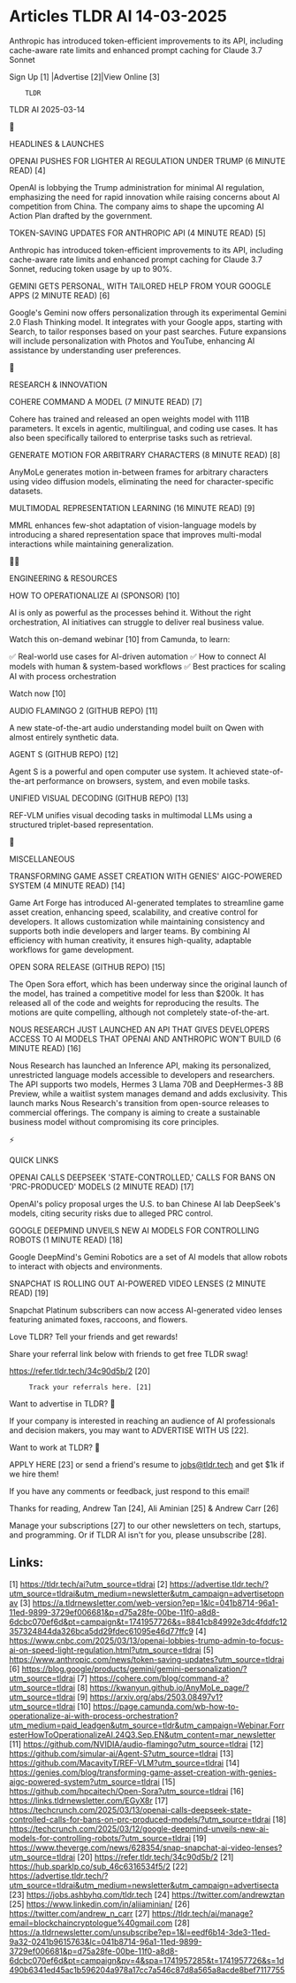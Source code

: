 # Articles TLDR AI 14-03-2025

Anthropic has introduced token-efficient improvements to its API,
including cache-aware rate limits and enhanced prompt caching for
Claude 3.7
Sonnet ‌ ‌ ‌ ‌ ‌ ‌ ‌ ‌ ‌ ‌ ‌ ‌ ‌ ‌ ‌ ‌ ‌ ‌ ‌ ‌ ‌ ‌ ‌ ‌ ‌ ‌  ‌ ‌ ‌ ‌ ‌ ‌ ‌ ‌ ‌ ‌ ‌ ‌ ‌ ‌ ‌ ‌ ‌ ‌ ‌ ‌ ‌ ‌ ‌ ‌ ‌ ‌ 


 Sign Up [1] |Advertise [2]|View Online [3] 

		TLDR 

TLDR AI 2025-03-14

🚀 

HEADLINES & LAUNCHES

 OPENAI PUSHES FOR LIGHTER AI REGULATION UNDER TRUMP (6 MINUTE READ)
[4] 

 OpenAI is lobbying the Trump administration for minimal AI
regulation, emphasizing the need for rapid innovation while raising
concerns about AI competition from China. The company aims to shape
the upcoming AI Action Plan drafted by the government. 

 TOKEN-SAVING UPDATES FOR ANTHROPIC API (4 MINUTE READ) [5] 

 Anthropic has introduced token-efficient improvements to its API,
including cache-aware rate limits and enhanced prompt caching for
Claude 3.7 Sonnet, reducing token usage by up to 90%. 

 GEMINI GETS PERSONAL, WITH TAILORED HELP FROM YOUR GOOGLE APPS (2
MINUTE READ) [6] 

 Google's Gemini now offers personalization through its experimental
Gemini 2.0 Flash Thinking model. It integrates with your Google apps,
starting with Search, to tailor responses based on your past searches.
Future expansions will include personalization with Photos and
YouTube, enhancing AI assistance by understanding user preferences. 

🧠 

RESEARCH & INNOVATION

 COHERE COMMAND A MODEL (7 MINUTE READ) [7] 

 Cohere has trained and released an open weights model with 111B
parameters. It excels in agentic, multilingual, and coding use cases.
It has also been specifically tailored to enterprise tasks such as
retrieval. 

 GENERATE MOTION FOR ARBITRARY CHARACTERS (8 MINUTE READ) [8] 

 AnyMoLe generates motion in-between frames for arbitrary characters
using video diffusion models, eliminating the need for
character-specific datasets. 

 MULTIMODAL REPRESENTATION LEARNING (16 MINUTE READ) [9] 

 MMRL enhances few-shot adaptation of vision-language models by
introducing a shared representation space that improves multi-modal
interactions while maintaining generalization. 

🧑‍💻 

ENGINEERING & RESOURCES

 HOW TO OPERATIONALIZE AI (SPONSOR) [10] 

 AI is only as powerful as the processes behind it. Without the right
orchestration, AI initiatives can struggle to deliver real business
value.

Watch this on-demand webinar [10] from Camunda, to learn:

✅ Real-world use cases for AI-driven automation 
✅ How to connect AI models with human & system-based workflows 
✅ Best practices for scaling AI with process orchestration

Watch now [10]

 AUDIO FLAMINGO 2 (GITHUB REPO) [11] 

 A new state-of-the-art audio understanding model built on Qwen with
almost entirely synthetic data. 

 AGENT S (GITHUB REPO) [12] 

 Agent S is a powerful and open computer use system. It achieved
state-of-the-art performance on browsers, system, and even mobile
tasks. 

 UNIFIED VISUAL DECODING (GITHUB REPO) [13] 

 REF-VLM unifies visual decoding tasks in multimodal LLMs using a
structured triplet-based representation. 

🎁 

MISCELLANEOUS

 TRANSFORMING GAME ASSET CREATION WITH GENIES' AIGC-POWERED SYSTEM (4
MINUTE READ) [14] 

 Game Art Forge has introduced AI-generated templates to streamline
game asset creation, enhancing speed, scalability, and creative
control for developers. It allows customization while maintaining
consistency and supports both indie developers and larger teams. By
combining AI efficiency with human creativity, it ensures
high-quality, adaptable workflows for game development. 

 OPEN SORA RELEASE (GITHUB REPO) [15] 

 The Open Sora effort, which has been underway since the original
launch of the model, has trained a competitive model for less than
$200k. It has released all of the code and weights for reproducing the
results. The motions are quite compelling, although not completely
state-of-the-art. 

 NOUS RESEARCH JUST LAUNCHED AN API THAT GIVES DEVELOPERS ACCESS TO AI
MODELS THAT OPENAI AND ANTHROPIC WON'T BUILD (6 MINUTE READ) [16] 

 Nous Research has launched an Inference API, making its personalized,
unrestricted language models accessible to developers and researchers.
The API supports two models, Hermes 3 Llama 70B and DeepHermes-3 8B
Preview, while a waitlist system manages demand and adds exclusivity.
This launch marks Nous Research's transition from open-source releases
to commercial offerings. The company is aiming to create a sustainable
business model without compromising its core principles. 

⚡ 

QUICK LINKS

 OPENAI CALLS DEEPSEEK 'STATE-CONTROLLED,' CALLS FOR BANS ON
'PRC-PRODUCED' MODELS (2 MINUTE READ) [17] 

 OpenAI's policy proposal urges the U.S. to ban Chinese AI lab
DeepSeek's models, citing security risks due to alleged PRC control. 

 GOOGLE DEEPMIND UNVEILS NEW AI MODELS FOR CONTROLLING ROBOTS (1
MINUTE READ) [18] 

 Google DeepMind's Gemini Robotics are a set of AI models that allow
robots to interact with objects and environments. 

 SNAPCHAT IS ROLLING OUT AI-POWERED VIDEO LENSES (2 MINUTE READ) [19] 

 Snapchat Platinum subscribers can now access AI-generated video
lenses featuring animated foxes, raccoons, and flowers. 

Love TLDR? Tell your friends and get rewards!

 Share your referral link below with friends to get free TLDR swag! 

 https://refer.tldr.tech/34c90d5b/2 [20] 

		 Track your referrals here. [21] 

Want to advertise in TLDR? 📰

 If your company is interested in reaching an audience of AI
professionals and decision makers, you may want to ADVERTISE WITH US
[22]. 

Want to work at TLDR? 💼

 APPLY HERE [23] or send a friend's resume to jobs@tldr.tech and get
$1k if we hire them! 

 If you have any comments or feedback, just respond to this email! 

Thanks for reading, 
Andrew Tan [24], Ali Aminian [25] & Andrew Carr [26] 

 Manage your subscriptions [27] to our other newsletters on tech,
startups, and programming. Or if TLDR AI isn't for you, please
unsubscribe [28]. 

 

Links:
------
[1] https://tldr.tech/ai?utm_source=tldrai
[2] https://advertise.tldr.tech/?utm_source=tldrai&utm_medium=newsletter&utm_campaign=advertisetopnav
[3] https://a.tldrnewsletter.com/web-version?ep=1&lc=041b8714-96a1-11ed-9899-3729ef006681&p=d75a28fe-00be-11f0-a8d8-6dcbc070ef6d&pt=campaign&t=1741957726&s=8841cb84992e3dc4fddfc12357324844da326bca5dd29fdec61095e46d77ffc9
[4] https://www.cnbc.com/2025/03/13/openai-lobbies-trump-admin-to-focus-ai-on-speed-light-regulation.html?utm_source=tldrai
[5] https://www.anthropic.com/news/token-saving-updates?utm_source=tldrai
[6] https://blog.google/products/gemini/gemini-personalization/?utm_source=tldrai
[7] https://cohere.com/blog/command-a?utm_source=tldrai
[8] https://kwanyun.github.io/AnyMoLe_page/?utm_source=tldrai
[9] https://arxiv.org/abs/2503.08497v1?utm_source=tldrai
[10] https://page.camunda.com/wb-how-to-operationalize-ai-with-process-orchestration?utm_medium=paid_leadgen&utm_source=tldr&utm_campaign=Webinar.ForresterHowToOperationalizeAI.24Q3.Sep.EN&utm_content=mar_newsletter
[11] https://github.com/NVIDIA/audio-flamingo?utm_source=tldrai
[12] https://github.com/simular-ai/Agent-S?utm_source=tldrai
[13] https://github.com/MacavityT/REF-VLM?utm_source=tldrai
[14] https://genies.com/blog/transforming-game-asset-creation-with-genies-aigc-powered-system?utm_source=tldrai
[15] https://github.com/hpcaitech/Open-Sora?utm_source=tldrai
[16] https://links.tldrnewsletter.com/EGyX8r
[17] https://techcrunch.com/2025/03/13/openai-calls-deepseek-state-controlled-calls-for-bans-on-prc-produced-models/?utm_source=tldrai
[18] https://techcrunch.com/2025/03/12/google-deepmind-unveils-new-ai-models-for-controlling-robots/?utm_source=tldrai
[19] https://www.theverge.com/news/628354/snap-snapchat-ai-video-lenses?utm_source=tldrai
[20] https://refer.tldr.tech/34c90d5b/2
[21] https://hub.sparklp.co/sub_46c6316534f5/2
[22] https://advertise.tldr.tech/?utm_source=tldrai&utm_medium=newsletter&utm_campaign=advertisecta
[23] https://jobs.ashbyhq.com/tldr.tech
[24] https://twitter.com/andrewztan
[25] https://www.linkedin.com/in/aliiaminian/
[26] https://twitter.com/andrew_n_carr
[27] https://tldr.tech/ai/manage?email=blockchaincryptologue%40gmail.com
[28] https://a.tldrnewsletter.com/unsubscribe?ep=1&l=eedf6b14-3de3-11ed-9a32-0241b9615763&lc=041b8714-96a1-11ed-9899-3729ef006681&p=d75a28fe-00be-11f0-a8d8-6dcbc070ef6d&pt=campaign&pv=4&spa=1741957285&t=1741957726&s=1d490b6341ed45ac1b596204a978a17cc7a546c87d8a565a8acde8bef7117755